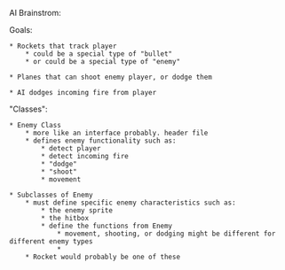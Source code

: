 AI Brainstrom:



Goals:
	
	* Rockets that track player
		* could be a special type of "bullet"
		* or could be a special type of "enemy"

	* Planes that can shoot enemy player, or dodge them

	* AI dodges incoming fire from player

"Classes":
	
	* Enemy Class
		* more like an interface probably. header file
		* defines enemy functionality such as:
			* detect player
			* detect incoming fire
			* "dodge"
			* "shoot"
			* movement

	* Subclasses of Enemy
		* must define specific enemy characteristics such as:
			* the enemy sprite
			* the hitbox
			* define the functions from Enemy
				* movement, shooting, or dodging might be different for different enemy types
				* 
		* Rocket would probably be one of these